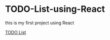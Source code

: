 # TODO-List-using-React
this is my first project using React

[TODO List](https://modest-wozniak-044243.netlify.app/)
